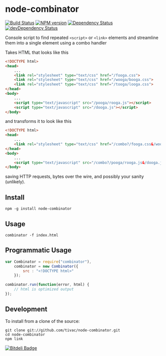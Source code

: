 node-combinator
===============
[![Build Status](https://travis-ci.org/tivac/node-combinator.svg?branch=master)](https://travis-ci.org/tivac/node-combinator)
[![NPM version](https://badge.fury.io/js/combinator.svg)](http://badge.fury.io/js/combinator)
[![Dependency Status](https://david-dm.org/tivac/node-combinator.svg?theme=shields.io)](https://david-dm.org/tivac/node-combinator)
[![devDependency Status](https://david-dm.org/tivac/node-combinator/dev-status.svg?theme=shields.io)](https://david-dm.org/tivac/node-combinator#info=devDependencies)


Console script to find repeated `<script>` or `<link>` elements and streamline them into a single element using a combo handler

Takes HTML that looks like this

```html
<!DOCTYPE html>
<head>
    ...
    <link rel="stylesheet" type="text/css" href="/fooga.css">
    <link rel="stylesheet" type="text/css" href="/wooga/booga.css">
    <link rel="stylesheet" type="text/css" href="/tooga/looga.css">
</head>
<body>
    ...
    <script type="text/javascript" src="/pooga/rooga.js"></script>
    <script type="text/javascript" src="/dooga.js"></script>
</body>
```

and transforms it to look like this

```html
<!DOCTYPE html>
<head>
    ...
    <link rel="stylesheet" type="text/css" href="/combo?/fooga.css&/wooga/booga.css&/tooga/looga.css">
</head>
<body>
    ...
    <script type="text/javascript" src="/combo?/pooga/rooga.js&/dooga.js"></script>
</body>
```
    
saving HTTP requests, bytes over the wire, and possibly your sanity (unlikely).

## Install ##

    npm -g install node-combinator

## Usage ##

    combinator -f index.html
    
## Programmatic Usage ##

```javascript
var Combinator = require("combinator"),
    combinator = new Combinator({
        src : "<!DOCTYPE html>"
    });
    
combinator.run(function(error, html) {
    // html is optimized output
});
```

## Development ##

To install from a clone of the source:

    git clone git://github.com/tivac/node-combinator.git
    cd node-combinator
    npm link


[![Bitdeli Badge](https://d2weczhvl823v0.cloudfront.net/tivac/node-combinator/trend.png)](https://bitdeli.com/free "Bitdeli Badge")

